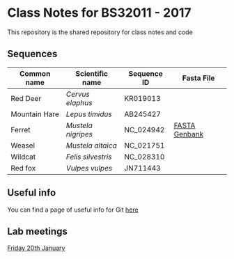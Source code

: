 # Class Notes for BS32011 - 2017

This repository is the shared repository for class notes and code

## Sequences


| Common name | Scientific name | Sequence ID | Fasta File |
|---|---|---|---|
| Red Deer | _Cervus elaphus_ | KR019013 ||
| Mountain Hare | _Lepus timidus_ | AB245427 ||
| Ferret | _Mustela nigripes_ | NC_024942 | [FASTA](sequences/NC_024942.fasta) [Genbank](sequences/NC_024942.gb) |
| Weasel | _Mustela altaica_ | NC_021751 | |
| Wildcat | _Felis silvestris_ | NC_028310 | |
| Red fox | _Vulpes vulpes_ | JN711443 | |


## Useful info

You can find a page of useful info for Git [here](git_info.md)

## Lab meetings

[Friday 20th January](meetings/20170120.md)
